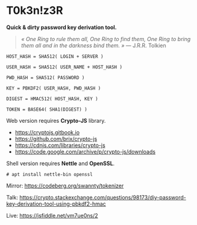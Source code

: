 # T0k3n!z3R

**Quick & dirty password key derivation tool.**

> _« One Ring to rule them all, One Ring to find them, One Ring to bring them all and in the darkness bind them. »_ — J.R.R. Tolkien


```
HOST_HASH = SHA512( LOGIN + SERVER )

USER_HASH = SHA512( USER_NAME + HOST_HASH )

PWD_HASH = SHA512( PASSWORD )

KEY = PBKDF2( USER_HASH, PWD_HASH )

DIGEST = HMAC512( HOST_HASH, KEY )

TOKEN = BASE64( SHA1(DIGEST) )
```

Web version requires **Crypto-JS** library.

- https://cryptojs.gitbook.io
- https://github.com/brix/crypto-js
- https://cdnjs.com/libraries/crypto-js
- https://code.google.com/archive/p/crypto-js/downloads

Shell version requires **Nettle** and **OpenSSL**.

`# apt install nettle-bin openssl`

Mirror: https://codeberg.org/swannty/tokenizer

Talk: https://crypto.stackexchange.com/questions/98173/diy-password-key-derivation-tool-using-pbkdf2-hmac

Live: https://jsfiddle.net/vm7ue0ns/2
